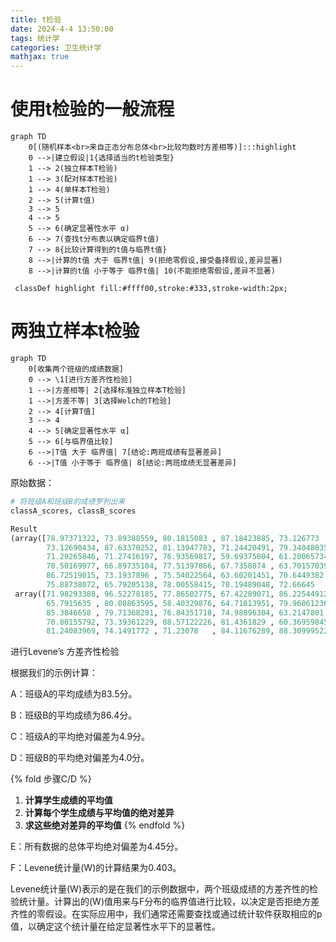 ```yaml
---
title: t检验
date: 2024-4-4 13:50:00
tags: 统计学
categories: 卫生统计学
mathjax: true
---
```


# 使用t检验的一般流程

```mermaid
graph TD
    0[(随机样本<br>来自正态分布总体<br>比较均数时方差相等)]:::highlight
    0 -->|建立假设|1{选择适当的t检验类型}
    1 --> 2(独立样本T检验)
    1 --> 3(配对样本T检验)
    1 --> 4(单样本T检验)
    2 --> 5(计算t值)
    3 --> 5
    4 --> 5
    5 --> 6(确定显著性水平 α)
    6 --> 7(查找t分布表以确定临界t值)
    7 --> 8{比较计算得到的t值与临界t值}
    8 -->|计算的t值 大于 临界t值| 9(拒绝零假设,接受备择假设,差异显著)
    8 -->|计算的t值 小于等于 临界t值| 10(不能拒绝零假设,差异不显著)
    
 classDef highlight fill:#ffff00,stroke:#333,stroke-width:2px;

```

# 两独立样本t检验

```mermaid
graph TD
    0[收集两个班级的成绩数据]
    0 --> \1[进行方差齐性检验]
    1 -->|方差相等| 2[选择标准独立样本T检验]
    1 -->|方差不等| 3[选择Welch的T检验]
    2 --> 4[计算T值]
    3 --> 4
    4 --> 5[确定显著性水平 α]
    5 --> 6[与临界值比较]
    6 -->|T值 大于 临界值| 7[结论:两班成绩有显著差异]
    6 -->|T值 小于等于 临界值| 8[结论:两班成绩无显著差异]

```



原始数据：

```py
# 将班级A和班级B的成绩罗列出来
classA_scores, classB_scores

Result
(array([78.97371322, 73.89388559, 80.1815083 , 87.18423885, 73.126773  ,
        73.12690434, 87.63370252, 81.13947783, 71.24420491, 79.34048035,
        71.29265846, 71.27416197, 76.93569817, 59.69375804, 61.20065734,
        70.50169977, 66.89735104, 77.51397866, 67.7358074 , 63.70157039,
        86.72519015, 73.1937896 , 75.54022564, 63.60201451, 70.6449382 ,
        75.88738072, 65.79205138, 78.00558415, 70.19489048, 72.66645   ]),
 array([71.98293388, 96.52278185, 77.86502775, 67.42289071, 86.22544912,
        65.7915635 , 80.08863595, 58.40329876, 64.71813951, 79.96861236,
        85.3846658 , 79.71368281, 76.84351718, 74.98896304, 63.2147801 ,
        70.80155792, 73.39361229, 88.57122226, 81.4361829 , 60.36959845,
        81.24083969, 74.1491772 , 71.23078   , 84.11676289, 88.30999522]))
```

进行Levene’s 方差齐性检验

根据我们的示例计算：

A：班级A的平均成绩为83.5分。

B：班级B的平均成绩为86.4分。

C：班级A的平均绝对偏差为4.9分。

D：班级B的平均绝对偏差为4.0分。

{% fold 步骤C/D %}
1. **计算学生成绩的平均值** 
2. **计算每个学生成绩与平均值的绝对差异**
3. **求这些绝对差异的平均值**
 {% endfold %}

E：所有数据的总体平均绝对偏差为4.45分。

F：Levene统计量\(W\)的计算结果为0.403。


Levene统计量\(W\)表示的是在我们的示例数据中，两个班级成绩的方差齐性的检验统计量。计算出的\(W\)值用来与F分布的临界值进行比较，以决定是否拒绝方差齐性的零假设。在实际应用中，我们通常还需要查找或通过统计软件获取相应的p值，以确定这个统计量在给定显著性水平下的显著性。


